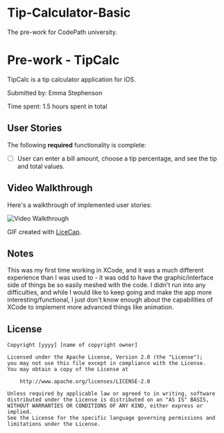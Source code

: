 # Tip-Calculator-Basic
The pre-work for CodePath university. 

# Pre-work - TipCalc

TipCalc is a tip calculator application for iOS.

Submitted by: Emma Stephenson

Time spent: 1.5 hours spent in total

## User Stories

The following **required** functionality is complete:
* [ ] User can enter a bill amount, choose a tip percentage, and see the tip and total values.

## Video Walkthrough 

Here's a walkthrough of implemented user stories:

<img src='http://imgur.com/JGK1Ydn' title='Video Walkthrough' width='' alt='Video Walkthrough' />

GIF created with [LiceCap](http://www.cockos.com/licecap/).

## Notes
This was my first time working in XCode, and it was a much different experience than I was used to - it was odd to have the
graphic/interface side of things be so easily meshed with the code. I didn't run into any difficulties, and while I would
like to keep going and make the app more interesting/functional, I just don't know enough about the capabilities of XCode to 
implement more advanced things like animation.

## License

    Copyright [yyyy] [name of copyright owner]

    Licensed under the Apache License, Version 2.0 (the "License");
    you may not use this file except in compliance with the License.
    You may obtain a copy of the License at

        http://www.apache.org/licenses/LICENSE-2.0

    Unless required by applicable law or agreed to in writing, software
    distributed under the License is distributed on an "AS IS" BASIS,
    WITHOUT WARRANTIES OR CONDITIONS OF ANY KIND, either express or implied.
    See the License for the specific language governing permissions and
    limitations under the License.
